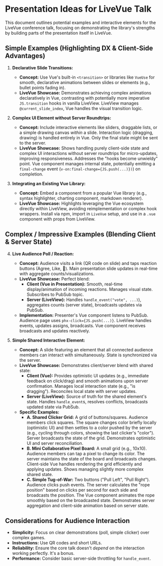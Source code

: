# Presentation Ideas for LiveVue Talk

This document outlines potential examples and interactive elements for the LiveVue conference talk, focusing on demonstrating the library's strengths by building parts of the presentation itself in LiveVue.

## Simple Examples (Highlighting DX & Client-Side Advantages)

1.  **Declarative Slide Transitions:**
    *   **Concept:** Use Vue's built-in `<transition>` or libraries like `VueUse` for smooth, declarative animations between slides or elements (e.g., bullet points fading in).
    *   **LiveVue Showcase:** Demonstrates achieving complex animations declaratively in Vue, contrasting with potentially more imperative `JS.transition` hooks in vanilla LiveView. LiveView manages `@current_slide_index`, Vue handles the visual transition logic.

2.  **Complex UI Element without Server Roundtrips:**
    *   **Concept:** Include interactive elements like sliders, draggable lists, or a simple drawing canvas *within* a slide. Interaction logic (dragging, drawing) is handled entirely in Vue. Only the final state might be sent to the server.
    *   **LiveVue Showcase:** Shows handling purely client-side state and complex UI interactions without server roundtrips for micro-updates, improving responsiveness. Addresses the "hooks become unwieldy" point. Vue component manages internal state, potentially emitting a `final-change` event (`v-on:final-change={JS.push(...)})`) on completion.

3.  **Integrating an Existing Vue Library:**
    *   **Concept:** Embed a component from a popular Vue library (e.g., syntax highlighter, charting component, markdown renderer).
    *   **LiveVue Showcase:** Highlights leveraging the Vue ecosystem directly within LiveView, avoiding reimplementation or complex hook wrappers. Install via npm, import in `LiveVue` setup, and use in a `.vue` component with props from LiveView.

## Complex / Impressive Examples (Blending Client & Server State)

4.  **Live Audience Poll / Reaction:**
    *   **Concept:** Audience visits a link (QR code on slide) and taps reaction buttons (Agree, Like, 🤔). Main presentation slide updates in real-time with aggregate counts/visualizations.
    *   **LiveVue Showcase:** Perfect blend:
        *   **Client (Vue in Presentation):** Smooth, real-time display/animation of incoming reactions. Manages visual state. Subscribes to PubSub topic.
        *   **Server (LiveView):** Handles `handle_event("vote", ...)`), aggregates counts (server state), broadcasts updates via PubSub.
    *   **Implementation:** Presenter's Vue component listens to PubSub. Audience page uses `phx-click={JS.push(...)}`. LiveView handles events, updates assigns, broadcasts. Vue component receives broadcasts and updates reactively.

5.  **Simple Shared Interactive Element:**
    *   **Concept:** A slide featuring an element that all connected audience members can interact with simultaneously. State is synchronized via the server.
    *   **LiveVue Showcase:** Demonstrates client/server blend with shared state:
        *   **Client (Vue):** Provides optimistic UI updates (e.g., immediate feedback on click/drag) and smooth animations upon server confirmation. Manages local interaction state (e.g., "is dragging"). Reconciles local state with server updates.
        *   **Server (LiveView):** Source of truth for the shared element's state. Handles `handle_event`s, resolves conflicts, broadcasts updated state via PubSub.
    *   **Specific Examples:**
        *   **A. Shared Clicker Grid:** A grid of buttons/squares. Audience members click squares. The square changes color briefly locally (optimistic UI) and then settles to a color pushed by the server (e.g., cycling through colors, showing the last clicker's "color"). Server broadcasts the state of the grid. Demonstrates optimistic UI and server reconciliation.
        *   **B. Mini Collaborative Pixel Board:** A small grid (e.g., 10x10). Audience members can tap a pixel to change its color. The server maintains the state of the board and broadcasts changes. Client-side Vue handles rendering the grid efficiently and applying updates. Shows managing slightly more complex shared state.
        *   **C. Simple Tug-of-War:** Two buttons ("Pull Left", "Pull Right"). Audience clicks push events. The server calculates the "rope position" based on clicks per second for each side and broadcasts the position. The Vue component animates the rope smoothly based on the broadcasted state. Demonstrates server aggregation and client-side animation based on server state.

## Considerations for Audience Interaction

*   **Simplicity:** Focus on clear demonstrations (poll, simple clicker) over complex games.
*   **Instructions:** Use QR codes and short URLs.
*   **Reliability:** Ensure the core talk doesn't *depend* on the interaction working perfectly. It's a bonus.
*   **Performance:** Consider basic server-side throttling for `handle_event`.